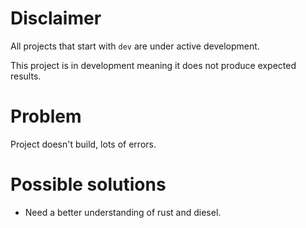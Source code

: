 # Disclaimer
All projects that start with `dev`
are under active development.

This project is in development meaning
it does not produce expected results.

# Problem
Project doesn't build, lots of errors.

# Possible solutions
  - Need a better understanding of rust and diesel.